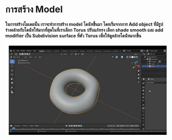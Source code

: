 # การสร้าง Model
#### ในการสร้างโมเดลนั้น เราจะทำการสร้าง model โดนัทขึ้นมา โดยเริ่มจากการ Add object ที่มีรูปร่างคล้ายกับโดนัทให้มากที่สุดในที่เราเลือก Torus ปรับแก้ทรง เลือก shade smooth และ add modifier เป็น Subdivision surface ที่ตัว Torus เพื่อให้ดูคล้ายโดนัทมากขึ้น 

![](images/donut1.png)
